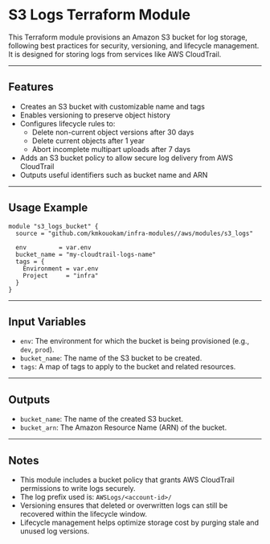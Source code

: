  # S3 Logs Terraform Module

This Terraform module provisions an Amazon S3 bucket for log storage, following best practices for security, versioning, and lifecycle management. It is designed for storing logs from services like AWS CloudTrail.

---

## Features

- Creates an S3 bucket with customizable name and tags
- Enables versioning to preserve object history
- Configures lifecycle rules to:
  - Delete non-current object versions after 30 days
  - Delete current objects after 1 year
  - Abort incomplete multipart uploads after 7 days
- Adds an S3 bucket policy to allow secure log delivery from AWS CloudTrail
- Outputs useful identifiers such as bucket name and ARN

---

## Usage Example

```hcl
module "s3_logs_bucket" {
  source = "github.com/kmkouokam/infra-modules//aws/modules/s3_logs"

  env         = var.env
  bucket_name = "my-cloudtrail-logs-name"
  tags = {
    Environment = var.env
    Project     = "infra"
  }
}
```

---

## Input Variables

- `env`: The environment for which the bucket is being provisioned (e.g., `dev`, `prod`).
- `bucket_name`: The name of the S3 bucket to be created.
- `tags`: A map of tags to apply to the bucket and related resources.

---

## Outputs

- `bucket_name`: The name of the created S3 bucket.
- `bucket_arn`: The Amazon Resource Name (ARN) of the bucket.

---

## Notes

- This module includes a bucket policy that grants AWS CloudTrail permissions to write logs securely.
- The log prefix used is: `AWSLogs/<account-id>/`
- Versioning ensures that deleted or overwritten logs can still be recovered within the lifecycle window.
- Lifecycle management helps optimize storage cost by purging stale and unused log versions.
